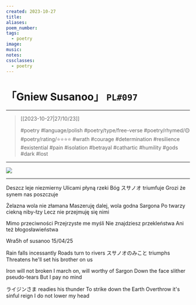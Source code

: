 ```yaml
---
created: 2023-10-27
title:
aliases:
poem_number:
tags:
  - poetry
image:
music:
notes:
cssclasses:
  - poetry
---
```

# 「Gniew Susanoo」 `PL#097`

---

> [[2023-10-27|27/10/23]]
> 
> #poetry 
> #language/polish
> #poetry/type/free-verse 
> #poetry/rhymed/🟡 
> #poetry/rating/⭐⭐⭐⭐ 
> #wrath #courage #determination #resilience #existential #pain #isolation #betrayal #cathartic #humility #gods #dark #lost 

---

![](https://w.wallhaven.cc/full/we/wallhaven-weq2mq.jpg)

---

Deszcz leje niezmierny
Ulicami płyną rzeki
Bóg スサノオ triumfuje
Grozi że synem nas poszczuje

Żelazna wola nie złamana
Maszeruję dalej, wola godna Sargona
Po twarzy ciekną niby-łzy
Lecz nie przejmuję się nimi

Mimo przeciwności
Przejrzyste me myśli
Nie znajdziesz przekleństwa
Ani też błogosławieństwa

Wra5h of susanoo
15/04/25

Rain falls incessantly
Roads turn to rivers
スサノオのみこと triumphs
Threatens he'll set his brother on us

Iron will not broken
I march on, will worthy of Sargon
Down the face slither pseudo-tears
But I pay no mind

ライジンさま readies his thunder
To strike down the Earth
Overthrow it's sinful reign
I do not lower my head